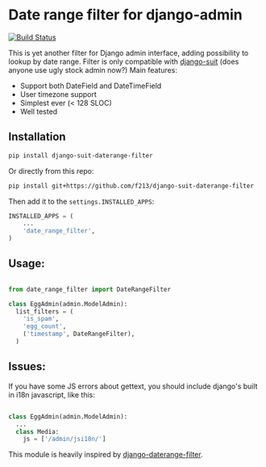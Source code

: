 # Date range filter for django-admin

[![Build Status](https://travis-ci.org/f213/django-suit-daterange-filter.svg?branch=master)](https://travis-ci.org/f213/django-suit-daterange-filter)

This is yet another filter for Django admin interface, adding possibility to lookup by date range.
Filter is only compatible with [django-suit](https://github.com/darklow/django-suit) (does anyone use ugly stock admin now?) Main features:

* Support both DateField and DateTimeField
* User timezone support
* Simplest ever (< 128 SLOC)
* Well tested

## Installation
```sh
pip install django-suit-daterange-filter
```

Or directly from this repo:

```sh
pip install git+https://github.com/f213/django-suit-daterange-filter
```

Then add it to the `settings.INSTALLED_APPS`:

```python
INSTALLED_APPS = (
    ...
    'date_range_filter',
)
```

## Usage:
```python

from date_range_filter import DateRangeFilter

class EggAdmin(admin.ModelAdmin):
  list_filters = (
    'is_spam',
    'egg_count',
    ('timestamp', DateRangeFilter),
  )

```

## Issues:

If you have some JS errors about gettext, you should include django's built in i18n javascript, like this:
```python

class EggAdmin(admin.ModelAdmin):
  ...
  class Media:
    js = ['/admin/jsi18n/']
```

This module is heavily inspired by [django-daterange-filter](https://github.com/tzulberti/django-datefilterspec).
